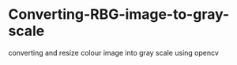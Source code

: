 # Converting-RBG-image-to-gray-scale
converting and resize colour image into gray scale using opencv
